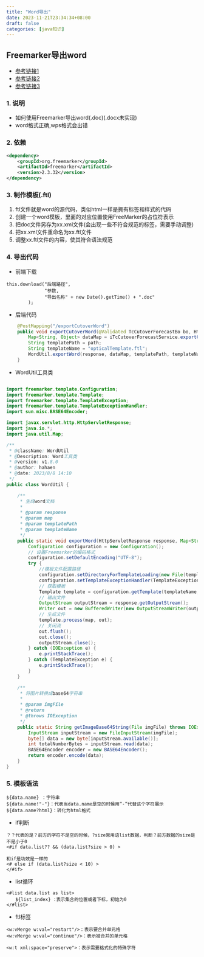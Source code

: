 ```yaml
---
title: "Word导出"
date: 2023-11-21T23:34:34+08:00
draft: false
categories: [java知识]
---
```


[//]: # (![集合]&#40;/img/集合/img.png&#41;)

## Freemarker导出word

* [参考链接1](https://blog.51cto.com/u_13410146/3069160)
* [参考链接2](https://blog.csdn.net/zhaosongbin/article/details/87918339)
* [参考链接3](https://blog.csdn.net/justry_deng/article/details/84144023)

### 1. 说明

* 如何使用Freemarker导出word(.doc)(.docx未实现)
* word格式正确,wps格式会出错

### 2. 依赖

```xml
<dependency>
    <groupId>org.freemarker</groupId>
    <artifactId>freemarker</artifactId>
    <version>2.3.32</version>
</dependency>
```

### 3. 制作模板(.ftl)

1. ftl文件就是word的源代码，类似html一样是拥有标签和样式的代码
2. 创建一个word模板，里面的对应位置使用FreeMarker的占位符表示
3. 把doc文件另存为xx.xml文件(会出现一些不符合规范的标签，需要手动调整)
4. 把xx.xml文件重命名为xx.ftl文件
5. 调整xx.ftl文件的内容，使其符合语法规范

### 4. 导出代码

* 前端下载

```vue
this.download("后端路径",
              "参数,
              "导出名称" + new Date().getTime() + ".doc"
        );
```

* 后端代码

```java
    @PostMapping("/exportCutoverWord")
    public void exportCutoverWord(@Validated TcCutoverForecastBo bo, HttpServletResponse response) {
        Map<String, Object> dataMap = iTcCutoverForecastService.exportCutoverWord(bo);
        String templatePath = path;
        String templateName = "opticalTemplate.ftl";
        WordUtil.exportWord(response, dataMap, templatePath, templateName);
    }
```

* WordUtil工具类

```java

import freemarker.template.Configuration;
import freemarker.template.Template;
import freemarker.template.TemplateException;
import freemarker.template.TemplateExceptionHandler;
import sun.misc.BASE64Encoder;

import javax.servlet.http.HttpServletResponse;
import java.io.*;
import java.util.Map;

/**
 * @className: WordUtil
 * @Description: Word工具类
 * @version: v1.8.0
 * @author: hahaen
 * @date: 2023/8/8 14:10
 */
public class WordUtil {

    /**
     * 生成word文档
     *
     * @param response
     * @param map
     * @param templatePath
     * @param templateName
     */
    public static void exportWord(HttpServletResponse response, Map<String, Object> map, String templatePath, String templateName) {
        Configuration configuration = new Configuration();
        // 设置Freemarker的编码格式
        configuration.setDefaultEncoding("UTF-8");
        try {
            //模板文件配置路径
            configuration.setDirectoryForTemplateLoading(new File(templatePath));
            configuration.setTemplateExceptionHandler(TemplateExceptionHandler.IGNORE_HANDLER);
            // 获取模板
            Template template = configuration.getTemplate(templateName, "UTF-8");
            // 输出文件
            OutputStream outputStream = response.getOutputStream();
            Writer out = new BufferedWriter(new OutputStreamWriter(outputStream, "UTF-8"));
            // 生成文件
            template.process(map, out);
            // 关闭流
            out.flush();
            out.close();
            outputStream.close();
        } catch (IOException e) {
            e.printStackTrace();
        } catch (TemplateException e) {
            e.printStackTrace();
        }
    }

    /**
     * 将图片转换成base64字符串
     *
     * @param imgFile
     * @return
     * @throws IOException
     */
    public static String getImageBase64String(File imgFile) throws IOException {
        InputStream inputStream = new FileInputStream(imgFile);
        byte[] data = new byte[inputStream.available()];
        int totalNumberBytes = inputStream.read(data);
        BASE64Encoder encoder = new BASE64Encoder();
        return encoder.encode(data);
    }
}
```

### 5. 模板语法

```text
${data.name} ：字符串
${data.name!"-"}：代表当data.name是空的时候用“-”代替这个字符展示
${data.name?html}：转化为html格式
```

* if判断

```text
？？代表的是？前方的字符不是空的时候，?size常用语list数据，判断？前方数据的size是不是小于0
<#if data.list?? && (data.list?size > 0) >
 
和if是功效是一样的
<# else if (data.list?size < 10) >
</#if>
```

* list循环

```text
<#list data.list as list>
　　${list_index} :表示集合的位置或者下标，初始为0
</#list>
```

* ftl标签
```text
<w:vMerge w:val="restart"/>：表示要合并单元格
<w:vMerge w:val="continue"/>：表示被合并的单元格
 
<w:t xml:space="preserve">：表示需要格式化的特殊字符
```









